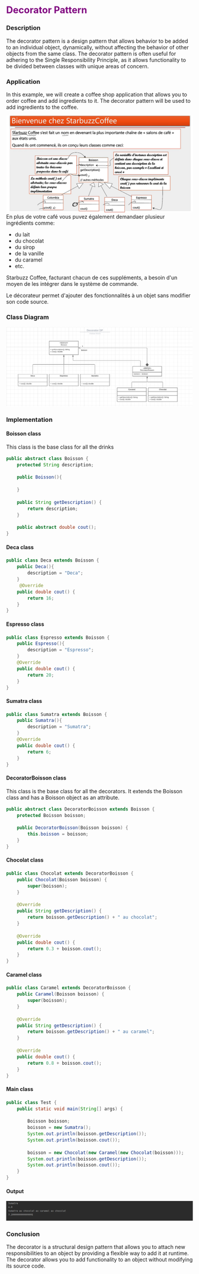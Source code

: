 ## **<span style="color:purple; font-size:larger;">Decorator Pattern</span>**
### Description
The decorator pattern is a design pattern that allows behavior to be added to an individual object, dynamically, without affecting the behavior of other objects from the same class. The decorator pattern is often useful for adhering to the Single Responsibility Principle, as it allows functionality to be divided between classes with unique areas of concern.
### Application
In this example, we will create a coffee shop application that allows you to order coffee and add ingredients to it. The decorator pattern will be used to add ingredients to the coffee.

![img.png](src/main/java/ma/enset/captures/img.png)
En plus de votre café vous puvez également demandaer plusieur ingrédients comme: 
* du lait
* du chocolat
* du sirop
* de la vanille
* du caramel
* etc.

Starbuzz Coffee, facturant chacun de ces suppléments, a besoin d'un moyen de les intégrer dans le système de commande.

Le décorateur permet d'ajouter des fonctionnalités à un objet sans modifier son code source.

### Class Diagram
![img_2.png](src/main/java/ma/enset/captures/img_2.png)

### Implementation
#### Boisson class
This class is the base class for all the drinks

```java
public abstract class Boisson {
    protected String description;

    public Boisson(){

    }

    public String getDescription() {
        return description;
    }

    public abstract double cout();
}
```
#### Deca class
```java
public class Deca extends Boisson {
    public Deca(){
        description = "Deca";
    }
     @Override
    public double cout() {
        return 16;
    }
}
```
#### Espresso class
```java
public class Espresso extends Boisson {
    public Espresso(){
        description = "Espresso";
    }
    @Override
    public double cout() {
        return 20;
    }
}
```
#### Sumatra class
```java
public class Sumatra extends Boisson {
    public Sumatra(){
        description = "Sumatra";
    }
    @Override
    public double cout() {
        return 6;
    }
}
```
#### DecoratorBoisson class
This class is the base class for all the decorators. It extends the Boisson class and has a Boisson object as an attribute.

```java
public abstract class DecoratorBoisson extends Boisson {
    protected Boisson boisson;

    public DecoratorBoisson(Boisson boisson) {
        this.boisson = boisson;
    }
}
```
#### Chocolat class
```java
public class Chocolat extends DecoratorBoisson {
    public Chocolat(Boisson boisson) {
        super(boisson);
    }

    @Override
    public String getDescription() {
        return boisson.getDescription() + " au chocolat";
    }

    @Override
    public double cout() {
        return 0.3 + boisson.cout();
    }
}
```
#### Caramel class
```java
public class Caramel extends DecoratorBoisson {
    public Caramel(Boisson boisson) {
        super(boisson);
    }

    @Override
    public String getDescription() {
        return boisson.getDescription() + " au caramel";
    }

    @Override
    public double cout() {
        return 0.8 + boisson.cout();
    }
}
```

#### Main class
```java
public class Test {
    public static void main(String[] args) {

        Boisson boisson;
        boisson = new Sumatra();
        System.out.println(boisson.getDescription());
        System.out.println(boisson.cout());

        boisson = new Chocolat(new Caramel(new Chocolat(boisson)));
        System.out.println(boisson.getDescription());
        System.out.println(boisson.cout());
    }
}
```
#### Output
![img_3.png](src/main/java/ma/enset/captures/img_3.png)

### Conclusion
The decorator is a structural design pattern that allows you to attach new responsibilities to an object by providing a flexible way to add it at runtime. The decorator allows you to add functionality to an object without modifying its source code.


